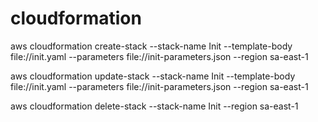 # cloudformation

<!-- -->
aws cloudformation create-stack --stack-name Init --template-body file://init.yaml --parameters file://init-parameters.json --region sa-east-1

aws cloudformation update-stack --stack-name Init --template-body file://init.yaml --parameters file://init-parameters.json --region sa-east-1

aws cloudformation delete-stack --stack-name Init --region sa-east-1
